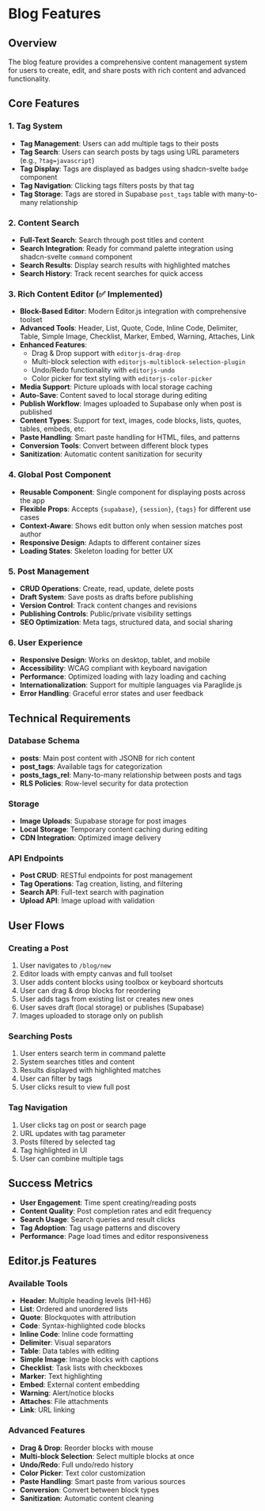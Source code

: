 # Blog Features

## Overview

The blog feature provides a comprehensive content management system for users to create, edit, and share posts with rich content and advanced functionality.

## Core Features

### 1. Tag System

- **Tag Management**: Users can add multiple tags to their posts
- **Tag Search**: Users can search posts by tags using URL parameters (e.g., `?tag=javascript`)
- **Tag Display**: Tags are displayed as badges using shadcn-svelte `badge` component
- **Tag Navigation**: Clicking tags filters posts by that tag
- **Tag Storage**: Tags are stored in Supabase `post_tags` table with many-to-many relationship

### 2. Content Search

- **Full-Text Search**: Search through post titles and content
- **Search Integration**: Ready for command palette integration using shadcn-svelte `command` component
- **Search Results**: Display search results with highlighted matches
- **Search History**: Track recent searches for quick access

### 3. Rich Content Editor (✅ Implemented)

- **Block-Based Editor**: Modern Editor.js integration with comprehensive toolset
- **Advanced Tools**: Header, List, Quote, Code, Inline Code, Delimiter, Table, Simple Image, Checklist, Marker, Embed, Warning, Attaches, Link
- **Enhanced Features**:
  - Drag & Drop support with `editorjs-drag-drop`
  - Multi-block selection with `editorjs-multiblock-selection-plugin`
  - Undo/Redo functionality with `editorjs-undo`
  - Color picker for text styling with `editorjs-color-picker`
- **Media Support**: Picture uploads with local storage caching
- **Auto-Save**: Content saved to local storage during editing
- **Publish Workflow**: Images uploaded to Supabase only when post is published
- **Content Types**: Support for text, images, code blocks, lists, quotes, tables, embeds, etc.
- **Paste Handling**: Smart paste handling for HTML, files, and patterns
- **Conversion Tools**: Convert between different block types
- **Sanitization**: Automatic content sanitization for security

### 4. Global Post Component

- **Reusable Component**: Single component for displaying posts across the app
- **Flexible Props**: Accepts `{supabase}`, `{session}`, `{tags}` for different use cases
- **Context-Aware**: Shows edit button only when session matches post author
- **Responsive Design**: Adapts to different container sizes
- **Loading States**: Skeleton loading for better UX

### 5. Post Management

- **CRUD Operations**: Create, read, update, delete posts
- **Draft System**: Save posts as drafts before publishing
- **Version Control**: Track content changes and revisions
- **Publishing Controls**: Public/private visibility settings
- **SEO Optimization**: Meta tags, structured data, and social sharing

### 6. User Experience

- **Responsive Design**: Works on desktop, tablet, and mobile
- **Accessibility**: WCAG compliant with keyboard navigation
- **Performance**: Optimized loading with lazy loading and caching
- **Internationalization**: Support for multiple languages via Paraglide.js
- **Error Handling**: Graceful error states and user feedback

## Technical Requirements

### Database Schema

- **posts**: Main post content with JSONB for rich content
- **post_tags**: Available tags for categorization
- **posts_tags_rel**: Many-to-many relationship between posts and tags
- **RLS Policies**: Row-level security for data protection

### Storage

- **Image Uploads**: Supabase storage for post images
- **Local Storage**: Temporary content caching during editing
- **CDN Integration**: Optimized image delivery

### API Endpoints

- **Post CRUD**: RESTful endpoints for post management
- **Tag Operations**: Tag creation, listing, and filtering
- **Search API**: Full-text search with pagination
- **Upload API**: Image upload with validation

## User Flows

### Creating a Post

1. User navigates to `/blog/new`
2. Editor loads with empty canvas and full toolset
3. User adds content blocks using toolbox or keyboard shortcuts
4. User can drag & drop blocks for reordering
5. User adds tags from existing list or creates new ones
6. User saves draft (local storage) or publishes (Supabase)
7. Images uploaded to storage only on publish

### Searching Posts

1. User enters search term in command palette
2. System searches titles and content
3. Results displayed with highlighted matches
4. User can filter by tags
5. User clicks result to view full post

### Tag Navigation

1. User clicks tag on post or search page
2. URL updates with tag parameter
3. Posts filtered by selected tag
4. Tag highlighted in UI
5. User can combine multiple tags

## Success Metrics

- **User Engagement**: Time spent creating/reading posts
- **Content Quality**: Post completion rates and edit frequency
- **Search Usage**: Search queries and result clicks
- **Tag Adoption**: Tag usage patterns and discovery
- **Performance**: Page load times and editor responsiveness

## Editor.js Features

### Available Tools

- **Header**: Multiple heading levels (H1-H6)
- **List**: Ordered and unordered lists
- **Quote**: Blockquotes with attribution
- **Code**: Syntax-highlighted code blocks
- **Inline Code**: Inline code formatting
- **Delimiter**: Visual separators
- **Table**: Data tables with editing
- **Simple Image**: Image blocks with captions
- **Checklist**: Task lists with checkboxes
- **Marker**: Text highlighting
- **Embed**: External content embedding
- **Warning**: Alert/notice blocks
- **Attaches**: File attachments
- **Link**: URL linking

### Advanced Features

- **Drag & Drop**: Reorder blocks with mouse
- **Multi-block Selection**: Select multiple blocks at once
- **Undo/Redo**: Full undo/redo history
- **Color Picker**: Text color customization
- **Paste Handling**: Smart paste from various sources
- **Conversion**: Convert between block types
- **Sanitization**: Automatic content cleaning
